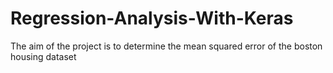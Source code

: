 # Regression-Analysis-With-Keras
The aim of the project is to determine the mean squared error of the boston housing dataset

